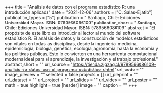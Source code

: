 +++
title = "Análisis de datos con el programa estadístico R: una introducción aplicada"
date = "2021-12-06"
authors = ["C. Salas-Eljatib"]
publication_types = ["5"]
publication = " Santiago, Chile: Ediciones Universidad Mayor. ISBN: 9789566086109"
publication_short = " Santiago, Chile: Ediciones Universidad Mayor. ISBN: 9789566086109"
abstract = "El propósito de este libro es introducir al lector al mundo del software estadístico R. El análisis de datos y la construcción de modelos estadísticos son vitales en todas las disciplinas, desde la ingeniería, medicina, epidemiología, biología, genética, ecología, agronomía, hasta la economía y las políticas públicas. Esto lo convierten en una herramienta computacional moderna ideal para el aprendizaje, la investigación y el trabajo profesional."
abstract_short = ""
url_source = "https://tienda.zigzag.cl/9789566086109-analisis-de-datos-con-el-programa-estadistico-r.html"
url_code = ""
image_preview = ""
selected = false
projects = []
url_preprint = ""
url_dataset = ""
url_project = ""
url_slides = ""
url_video = ""
url_poster = ""
math = true
highlight = true
[header]
image = ""
caption = ""
+++
